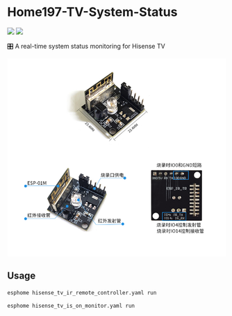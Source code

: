 # Home197-TV-System-Status

[![](https://img.shields.io/badge/Powered%20by-ESPHome-black)](https://esphome.io/)
[![](https://img.shields.io/badge/Powered%20by-ESP8285-black)](http://www.lctech-inc.com/cpzx/1/486.html)

🎛️ A real-time system status monitoring for Hisense TV

![Image of ESP8285](images/esp8285.jpg)

## Usage

```
esphome hisense_tv_ir_remote_controller.yaml run
```

```
esphome hisense_tv_is_on_monitor.yaml run
```
